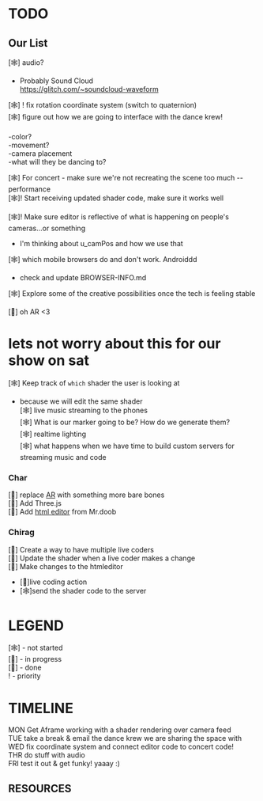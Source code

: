 # TODO

## Our List
[🕸] audio? <br />
  - Probably Sound Cloud <br />
  https://glitch.com/~soundcloud-waveform<br />
  
[🕸] ! fix rotation coordinate system (switch to quaternion) <br />
[🕸] figure out how we are going to interface with the dance krew! <br />  
  -color?<br />
  -movement?<br />
  -camera placement<br />
  -what will they be dancing to?<br />
  
[🕸] For concert - make sure we're not recreating the scene too much -- performance <br />
[🕸]! Start receiving updated shader code, make sure it works well <br />

[🕸]! Make sure editor is reflective of what is happening on people's cameras...or something <br />
  - I'm thinking about u_camPos and how we use that<br />
  
[🕸] which mobile browsers do and don't work. Androiddd<br />
  - check and update BROWSER-INFO.md 
  
[🕸] Explore some of the creative possibilities once the tech is feeling stable<br />


[🌝] oh AR <3

# lets not worry about this for our show on sat
[🕸] Keep track of `which` shader the user is looking at <br />
  - because we will edit the same shader<br />
[🕸] live music streaming to the phones<br />
[🕸] What is our marker going to be? How do we generate them? <br />
[🕸] realtime lighting <br />
[🕸] what happens when we have time to build custom servers for streaming music and code <br />

 
### Char

[🌝] replace [AR](https://github.com/jeromeetienne/AR.js)  with something more bare bones<br />
[🌝] Add Three.js<br />
[🌝] Add [html editor](https://github.com/mrdoob/htmleditor) from Mr.doob <br />

### Chirag
[🌝] Create a way to have multiple live coders <br />
[🌝] Update the shader when a live coder makes a change <br />
[🎃] Make changes to the htmleditor
  - [🌝]live coding action
  - [🕸]send the shader code to the server



# LEGEND
[🕸] - not started <br />
[🎃] - in progress <br />
[🌝] - done <br />
! - priority


# TIMELINE

MON Get Aframe working with a shader rendering over camera feed <br />
TUE take a break & email the dance krew we are sharing the space with <br />
WED fix coordinate system and connect editor code to concert code! <br />
THR do stuff with audio <br />
FRI test it out & get funky! yaaay :) <br />

## RESOURCES